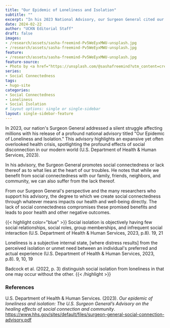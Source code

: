 ```yaml
---
title: "Our Epidemic of Loneliness and Isolation"
subtitle: ""
excerpt: "In his 2023 National Advisory, our Surgeon General cited our nation's greatest challenge as an epidemic of loneliness."
date: 2024-02-22
author: "UCKN Editorial Staff"
draft: false
images:
- /research/assets/sasha-freemind-Pv5WeEyxMWU-unsplash.jpg
- /research/assets/sasha-freemind-Pv5WeEyxMWU-unsplash.jpg
feature:
- /research/assets/sasha-freemind-Pv5WeEyxMWU-unsplash.jpg
feature-source:
- Photo by <a href="https://unsplash.com/@sashafreemind?utm_content=creditCopyText&utm_medium=referral&utm_source=unsplash">Sasha  Freemind</a> on <a href="https://unsplash.com/photos/man-standing-in-front-of-the-window-Pv5WeEyxMWU?utm_content=creditCopyText&utm_medium=referral&utm_source=unsplash">Unsplash</a>
series:
- Social Connectedness
tags:
- hugo-site
categories:
- Social Connectedness
- Loneliness
- Social Isolation
# layout options: single or single-sidebar
layout: single-sidebar-feature
---
```


In 2023, our nation's Surgeon General addressed a silent struggle affecting millions with his release of a profound national advisory titled "Our Epidemic of Loneliness and Isolation." This advisory highlights an expansive yet often overlooked health crisis, spotlighting the profound effects of social disconnection in our modern world (U.S. Department of Health & Human Services, 2023).

In his advisory, the Surgeon General promotes social connectedness or lack thereof as to what lies at the heart of our troubles. 
He notes that while we benefit from social connectedness with our family, friends, neighbors, and community, we can also suffer from the lack thereof.

<!--
He notes that we benefit from social connectedness with our family, friends, colleagues, and neighbors, but also with our community through our neighborhoods, digital environments, schools, and workplaces.
-->

From our Surgeon General's perspective and the many researchers who support his advisory, the degree to which we create social connectedness through whatever means impacts our health and well-being directly. The lack of social connectedness compromises these promised benefits and leads to poor health and other negative outcomes.

{{< highlight color="blue" >}}
Social isolation is objectively having few social relationships, social roles, group memberships, and infrequent social interaction (U.S. Department of Health & Human Services, 2023, p.8). 19, 21

Loneliness is a subjective internal state, [where distress results] from the perceived isolation or unmet need between an individual's preferred and actual experience (U.S. Department of Health & Human Services, 2023, p.8). 9, 10, 19

Badcock et al. (2022, p. 3) distinguish social isolation from loneliness in that one may occur without the other.
{{< /highlight >}}



<!--
Our investments in these sources of social connectedness is called **social capital** by which we gain benefits from these relations commensurate with the effort that we put into them. 
-->

### References

U.S. Department of Health & Human Services. (2023). *Our epidemic of loneliness and isolation: The U.S. Surgeon General’s Advisory on the healing effects of social connection and community*. https://www.hhs.gov/sites/default/files/surgeon-general-social-connection-advisory.pdf

<!--


Smith, M. L., Racoosin, J., Wilkerson, R., Ivey, R. M., Hawkley, L., Holt-Lunstad, J., & Cudjoe, T. K. M. (2023). Societal- and community-level strategies to improve social connectedness among older adults. *Frontiers in public health*, 11, 1176895. [https://doi.org/10.3389/fpubh.2023.1176895](https://doi.org/10.3389/fpubh.2023.1176895)

(Smith et al., 2023)[https://www.ncbi.nlm.nih.gov/pmc/articles/PMC10192856/]

Badcock, J. C., Holt-Lunstad, J., Bombaci, P., Garcia, E., & Lim, M. H. (2022). Position statement: Addressing social isolation and loneliness and the power of human connection. Global Initiative on Loneliness and Connection. [https://www.gilc.global/_files/ugd/410bdf_62e236db3a7146cd9f2654877a87dbc6.pdf](https://www.gilc.global/_files/ugd/410bdf_62e236db3a7146cd9f2654877a87dbc6.pdf)

([Badcock et. al., 2022](https://www.gilc.global/_files/ugd/410bdf_62e236db3a7146cd9f2654877a87dbc6.pdf))

19. Badcock JC, Holt-Lunstad J, Bombaci P, Garcia E, Lim MH.
Position statement: addressing social isolation and loneliness and
the power of human connection. Global Initiative on Loneliness and
Connection (GILC).2022

21.  Holt-Lunstad J, Steptoe A. Social isolation: An underappreciated
determinant of physical health. Curr Opin Psychol. 2021;43:232-237.

[xxx](https://www.ncbi.nlm.nih.gov/pmc/articles/PMC10192856/)

### People to follow

Dr. Julianne Holt-Lunstad, PhD. Professor of Psychology and neuroscience and Director of the Social Connection & Health Lab at Brigham Young University.

https://www.julianneholtlunstad.com/publications

### Initiatives to follow

[A Framework for a National Strategy to
Advance Social Connection](https://www.hhs.gov/sites/default/files/sg-social-connection-resources.pdf)

-->